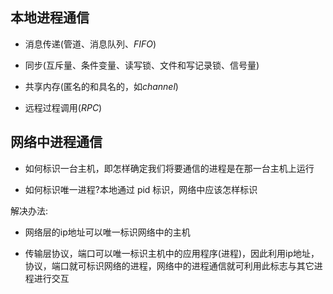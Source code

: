 <!--
 * @Description: 
 * @Version: 1.0
 * @Author: DaLao
 * @Email: dalao_li@163.com
 * @Date: 2021-01-23 14:51:38
 * @LastEditors: dalao
 * @LastEditTime: 2022-04-09 23:40:48
-->

## 本地进程通信

- 消息传递(管道、消息队列、$FIFO$)
  
- 同步(互斥量、条件变量、读写锁、文件和写记录锁、信号量)
  
- 共享内存(匿名的和具名的，如$channel$)
  
- 远程过程调用($RPC$)


## 网络中进程通信

- 如何标识一台主机，即怎样确定我们将要通信的进程是在那一台主机上运行
  
- 如何标识唯一进程?本地通过 pid 标识，网络中应该怎样标识

解决办法:

- 网络层的ip地址可以唯一标识网络中的主机

- 传输层协议，端口可以唯一标识主机中的应用程序(进程)，因此利用ip地址，协议，端口就可标识网络的进程，网络中的进程通信就可利用此标志与其它进程进行交互



